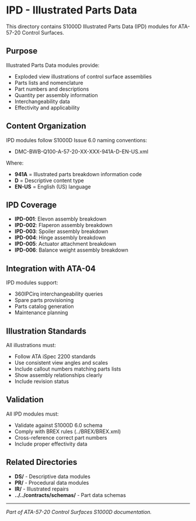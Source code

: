 # IPD - Illustrated Parts Data

This directory contains S1000D Illustrated Parts Data (IPD) modules for ATA-57-20 Control Surfaces.

## Purpose

Illustrated Parts Data modules provide:
- Exploded view illustrations of control surface assemblies
- Parts lists and nomenclature
- Part numbers and descriptions
- Quantity per assembly information
- Interchangeability data
- Effectivity and applicability

## Content Organization

IPD modules follow S1000D Issue 6.0 naming conventions:
- DMC-BWB-Q100-A-57-20-XX-XXX-941A-D-EN-US.xml

Where:
- **941A** = Illustrated parts breakdown information code
- **D** = Descriptive content type
- **EN-US** = English (US) language

## IPD Coverage

- **IPD-001**: Elevon assembly breakdown
- **IPD-002**: Flaperon assembly breakdown
- **IPD-003**: Spoiler assembly breakdown
- **IPD-004**: Hinge assembly breakdown
- **IPD-005**: Actuator attachment breakdown
- **IPD-006**: Balance weight assembly breakdown

## Integration with ATA-04

IPD modules support:
- 360IPCirq interchangeability queries
- Spare parts provisioning
- Parts catalog generation
- Maintenance planning

## Illustration Standards

All illustrations must:
- Follow ATA iSpec 2200 standards
- Use consistent view angles and scales
- Include callout numbers matching parts lists
- Show assembly relationships clearly
- Include revision status

## Validation

All IPD modules must:
- Validate against S1000D 6.0 schema
- Comply with BREX rules (../BREX/BREX.xml)
- Cross-reference correct part numbers
- Include proper effectivity data

## Related Directories

- **DS/** - Descriptive data modules
- **PR/** - Procedural data modules
- **IR/** - Illustrated repairs
- **../../contracts/schemas/** - Part data schemas

---
*Part of ATA-57-20 Control Surfaces S1000D documentation.*
